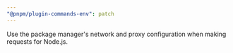 ```yaml
---
"@pnpm/plugin-commands-env": patch
---
```


Use the package manager's network and proxy configuration when making requests for Node.js.

